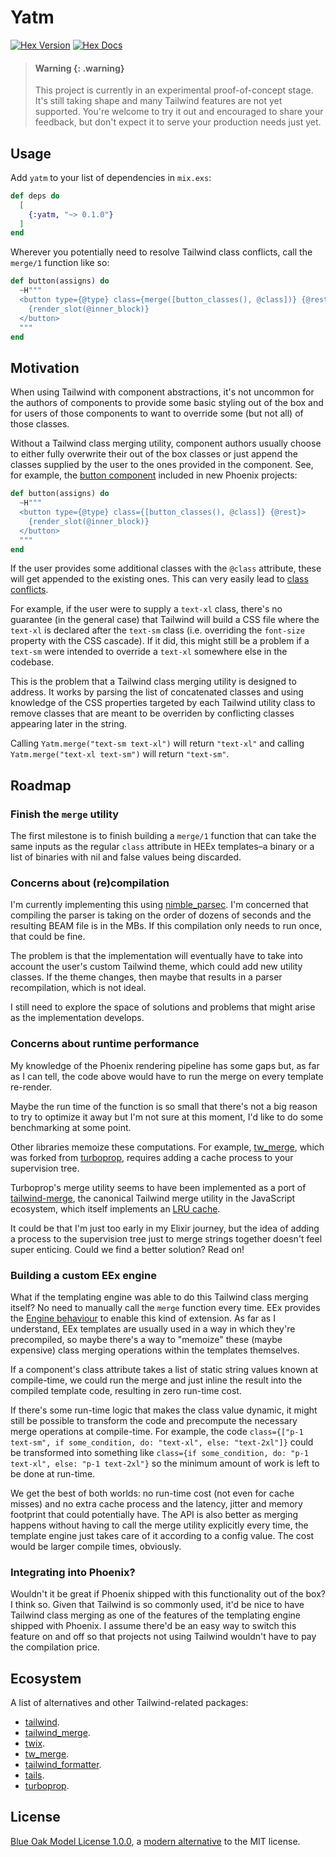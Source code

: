 # Yatm

[![Hex Version](https://img.shields.io/hexpm/v/yatm.svg)](https://hex.pm/packages/yatm)
[![Hex Docs](https://img.shields.io/badge/hex-docs-lightgreen.svg)](https://hexdocs.pm/yatm)

> #### Warning {: .warning}
>
> This project is currently in an experimental proof-of-concept stage. It's
> still taking shape and many Tailwind features are not yet supported. You're
> welcome to try it out and encouraged to share your feedback, but don't expect
> it to serve your production needs just yet.

## Usage

Add `yatm` to your list of dependencies in `mix.exs`:

```elixir
def deps do
  [
    {:yatm, "~> 0.1.0"}
  ]
end
```

Wherever you potentially need to resolve Tailwind class conflicts, call the
`merge/1` function like so:

```elixir
def button(assigns) do
  ~H"""
  <button type={@type} class={merge([button_classes(), @class])} {@rest}>
    {render_slot(@inner_block)}
  </button>
  """
end
```

## Motivation

When using Tailwind with component abstractions, it's not uncommon for the
authors of components to provide some basic styling out of the box and for
users of those components to want to override some (but not all) of those
classes.

Without a Tailwind class merging utility, component authors usually choose to
either fully overwrite their out of the box classes or just append the classes
supplied by the user to the ones provided in the component. See, for example,
the [button
component](https://github.com/phoenixframework/phoenix/blob/183eb76a88874729cdd5642da03ad7cebd3fa6d3/installer/templates/phx_web/components/core_components.ex#L164)
included in new Phoenix projects:

```elixir
def button(assigns) do
  ~H"""
  <button type={@type} class={[button_classes(), @class]} {@rest}>
    {render_slot(@inner_block)}
  </button>
  """
end
```

If the user provides some additional classes with the `@class` attribute, these
will get appended to the existing ones. This can very easily lead to [class
conflicts](https://tailwindcss.com/docs/styling-with-utility-classes#conflicting-utility-classes).

For example, if the user were to supply a `text-xl` class, there's no guarantee
(in the general case) that Tailwind will build a CSS file where the `text-xl`
is declared after the `text-sm` class (i.e. overriding the `font-size` property
with the CSS cascade). If it did, this might still be a problem if a `text-sm`
were intended to override a `text-xl` somewhere else in the codebase.

This is the problem that a Tailwind class merging utility is designed to
address. It works by parsing the list of concatenated classes and using
knowledge of the CSS properties targeted by each Tailwind utility class to
remove classes that are meant to be overriden by conflicting classes appearing
later in the string.

Calling `Yatm.merge("text-sm text-xl")` will return `"text-xl"` and calling
`Yatm.merge("text-xl text-sm")` will return `"text-sm"`.

## Roadmap

### Finish the `merge` utility

The first milestone is to finish building a `merge/1` function that can take
the same inputs as the regular `class` attribute in HEEx templates–a binary or
a list of binaries with nil and false values being discarded.

### Concerns about (re)compilation

I'm currently implementing this using
[nimble_parsec](https://hex.pm/packages/nimble_parsec). I'm concerned that
compiling the parser is taking on the order of dozens of seconds and the
resulting BEAM file is in the MBs. If this compilation only needs to run once,
that could be fine.

The problem is that the implementation will eventually have to take into
account the user's custom Tailwind theme, which could add new utility classes.
If the theme changes, then maybe that results in a parser recompilation, which
is not ideal.

I still need to explore the space of solutions and problems that might arise as
the implementation develops.

### Concerns about runtime performance

My knowledge of the Phoenix rendering pipeline has some gaps but, as far as I
can tell, the code above would have to run the merge on every template
re-render.

Maybe the run time of the function is so small that there's not a big reason to
try to optimize it away but I'm not sure at this moment, I'd like to do some
benchmarking at some point.

Other libraries memoize these computations. For example,
[tw_merge](https://hex.pm/packages/tw_merge), which was forked from
[turboprop](https://hex.pm/packages/turboprop), requires adding a cache process
to your supervision tree.

Turboprop's merge utility seems to have been implemented as a port of
[tailwind-merge](https://github.com/dcastil/tailwind-merge), the canonical
Tailwind merge utility in the JavaScript ecosystem, which itself implements an
[LRU
cache](https://github.com/dcastil/tailwind-merge/blob/f4eacb6bc1800031147a153fcf20e586b277320e/src/lib/lru-cache.ts).

It could be that I'm just too early in my Elixir journey, but the idea of
adding a process to the supervision tree just to merge strings together doesn't
feel super enticing. Could we find a better solution? Read on!

### Building a custom EEx engine

What if the templating engine was able to do this Tailwind class merging
itself? No need to manually call the `merge` function every time. EEx provides
the [Engine behaviour](https://hexdocs.pm/eex/EEx.Engine.html) to enable this
kind of extension. As far as I understand, EEx templates are usually used in a
way in which they're precompiled, so maybe there's a way to "memoize" these
(maybe expensive) class merging operations within the templates themselves.

If a component's class attribute takes a list of static string values known at
compile-time, we could run the merge and just inline the result into the
compiled template code, resulting in zero run-time cost.

If there's some run-time logic that makes the class value dynamic, it might
still be possible to transform the code and precompute the necessary merge
operations at compile-time. For example, the code `class={["p-1 text-sm", if
some_condition, do: "text-xl", else: "text-2xl"]}` could be transformed into
something like `class={if some_condition, do: "p-1 text-xl", else: "p-1
text-2xl"}` so the minimum amount of work is left to be done at run-time.

We get the best of both worlds: no run-time cost (not even for cache misses)
and no extra cache process and the latency, jitter and memory footprint that
could potentially have. The API is also better as merging happens without
having to call the merge utility explicitly every time, the template engine
just takes care of it according to a config value. The cost would be larger
compile times, obviously.

### Integrating into Phoenix?

Wouldn't it be great if Phoenix shipped with this functionality out of the box?
I think so. Given that Tailwind is so commonly used, it'd be nice to have
Tailwind class merging as one of the features of the templating engine shipped
with Phoenix. I assume there'd be an easy way to switch this feature on and off
so that projects not using Tailwind wouldn't have to pay the compilation price.

## Ecosystem

A list of alternatives and other Tailwind-related packages:

- [tailwind](https://hex.pm/packages/tailwind).
- [tailwind_merge](https://hex.pm/packages/tailwind_merge).
- [twix](https://hex.pm/packages/twix).
- [tw_merge](https://hex.pm/packages/tw_merge).
- [tailwind_formatter](https://hex.pm/packages/tailwind_formatter).
- [tails](https://hex.pm/packages/tails).
- [turboprop](https://hex.pm/packages/turboprop).

## License

[Blue Oak Model License 1.0.0](LICENSE.md), a [modern
alternative](https://writing.kemitchell.com/2019/03/09/Deprecation-Notice.html)
to the MIT license.
